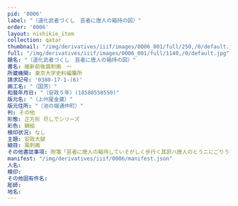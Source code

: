 ```yaml
---
pid: '0006'
label: "（道化武者づくし　芸者に唐人の箱持の図）"
order: '0006'
layout: nishikie_item
collection: qatar
thumbnail: "/img/derivatives/iiif/images/0006_001/full/250,/0/default.jpg"
full: "/img/derivatives/iiif/images/0006_001/full/1140,/0/default.jpg"
題名: "（道化武者づくし　芸者に唐人の箱持の図）"
書名: 維新前後諷刺画　一
所蔵機関: 東京大学史料編纂所
請求記号: '0380-17-1-(6)'
画工名: "（国芳）"
和暦年月日: "（安政５年）(18580550550)"
版元名: "（上州屋金蔵）"
版元住所: "（池の端通仲町）"
判: その他
形態: 正方形 尽しでシリーズ
彩色: 錦絵
検印状況: なし
主題: 安政大獄
細目: 風刺画
その他書誌事項: 附箋「芸者に唐人の箱持していそがしく歩行く其訳ハ唐人のとうニにごりうちてげいどうはげむといふ事」
manifest: "/img/derivatives/iiif/0006/manifest.json"
人名: 
検印: 
その他固有件名: 
彫師: 
地名: 
---
```

